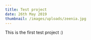 ```yaml
---
title: Test project
date: 26th May 2019
thumbnail: /images/uploads/zeenia.jpg
---
```

This is the first test project :)
